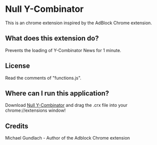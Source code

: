 Null Y-Combinator
=================

This is an chrome extension inspired by the AdBlock Chrome extension.

What does this extension do?
----------------------------

Prevents the loading of Y-Combinator News for 1 minute.

License
-------

Read the comments of "functions.js".

Where can I run this application?
---------------------------------

Download [Null Y-Combinator](https://github.com/mikhail-j/nully-comb/raw/master/bin/ggaofoapebcpaopcpicgjekhkmfaahph.crx) and drag the .crx file into your chrome://extensions window!

Credits
-------

Michael Gundlach - Author of the Adblock Chrome extension